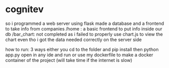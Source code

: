 # cognitev

so i programmed a web server using flask made a database and a frontend to take info from companies
/home : a basic frontend to put info inside our db
/bar_chart: not completed as i failed to properly use chart.js to view the chart even tho i got the data needed correctly on the server side

how to run:
3 ways either you 
cd to the folder and pip install then python app.py
open in any ide and run
or use my dockerfile to make a docker container of the project (will take time if the internet is slow)
